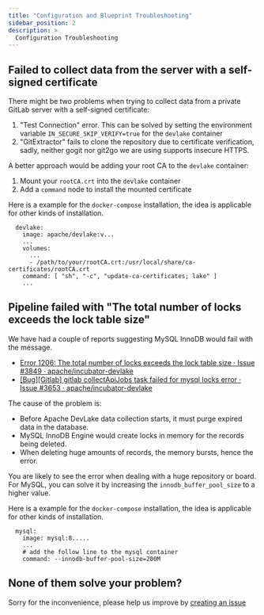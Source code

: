 ```yaml
---
title: "Configuration and Blueprint Troubleshooting"
sidebar_position: 2
description: >
  Configuration Troubleshooting
---
```


## Failed to collect data from the server with a self-signed certificate

There might be two problems when trying to collect data from a private GitLab server with a self-signed certificate:

1. "Test Connection" error. This can be solved by setting the environment variable `IN_SECURE_SKIP_VERIFY=true` for the `devlake` container
2. "GitExtractor" fails to clone the repository due to certificate verification, sadly, neither gogit nor git2go we are using supports insecure HTTPS.

A better approach would be adding your root CA to the `devlake` container:

1. Mount your `rootCA.crt` into the `devlake` container
2. Add a `command` node to install the mounted certificate

Here is a example for the `docker-compose` installation, the idea is applicable for other kinds of installation.
```
  devlake:
    image: apache/devlake:v...
    ...
    volumes:
      ...
      - /path/to/your/rootCA.crt:/usr/local/share/ca-certificates/rootCA.crt
    command: [ "sh", "-c", "update-ca-certificates; lake" ]
    ...
```


## Pipeline failed with "The total number of locks exceeds the lock table size"

We have had a couple of reports suggesting MySQL InnoDB would fail with the message.

- [Error 1206: The total number of locks exceeds the lock table size · Issue #3849 · apache/incubator-devlake](https://github.com/apache/incubator-devlake/issues/3849)
- [[Bug][Gitlab] gitlab collectApiJobs task failed for mysql locks error · Issue #3653 · apache/incubator-devlake](https://github.com/apache/incubator-devlake/issues/3653)

The cause of the problem is:

- Before Apache DevLake data collection starts, it must purge expired data in the database.
- MySQL InnoDB Engine would create locks in memory for the records being deleted.
- When deleting huge amounts of records, the memory bursts, hence the error.

You are likely to see the error when dealing with a huge repository or board. For MySQL, you can solve it by increasing the `innodb_buffer_pool_size` to a higher value.

Here is a example for the `docker-compose` installation, the idea is applicable for other kinds of installation.
```
  mysql:
    image: mysql:8.....
    ...
    # add the follow line to the mysql container
    command: --innodb-buffer-pool-size=200M
```


## None of them solve your problem?

Sorry for the inconvenience, please help us improve by [creating an issue](https://github.com/apache/incubator-devlake/issues)
